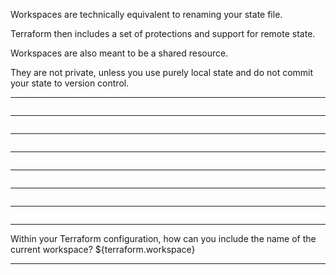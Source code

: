 




Workspaces are technically equivalent to renaming your state file.

Terraform then includes a set of protections and support for remote state.

Workspaces are also meant to be a shared resource.

They are not private, unless you use purely local state and do not commit your state to version control.



__________________________________________________________________________________________






```bash

```



__________________________________________________________________________________________






```bash

```



__________________________________________________________________________________________






```bash

```



__________________________________________________________________________________________






```bash

```



__________________________________________________________________________________________






```bash

```



__________________________________________________________________________________________






```bash

```



__________________________________________________________________________________________






```bash

```



__________________________________________________________________________________________





Within your Terraform configuration, how can you include the name of the current workspace?    ${terraform.workspace}



__________________________________________________________________________________________
